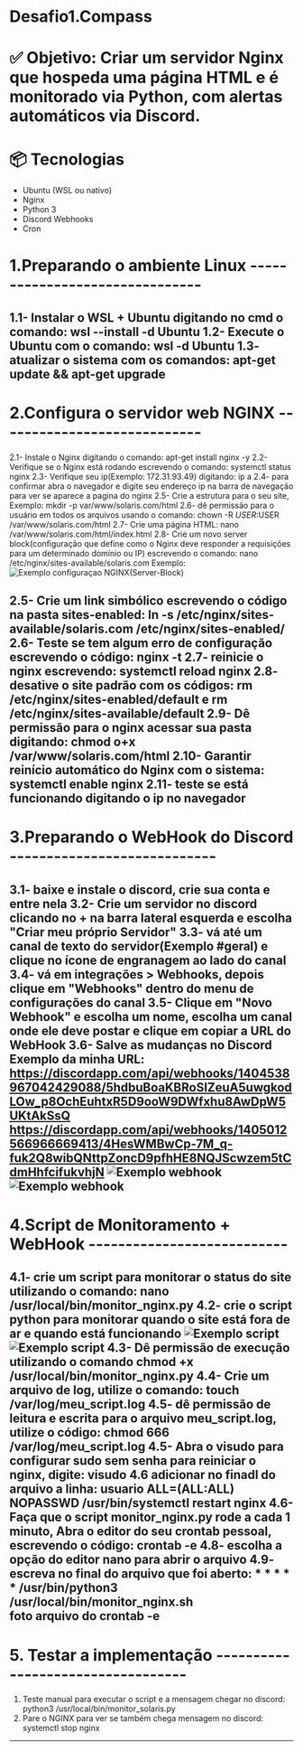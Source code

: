 # Desafio1.Compass

# ✅ Objetivo: Criar um servidor Nginx que hospeda uma página HTML e é monitorado via Python, com alertas automáticos via Discord.


# 📦 Tecnologias
- Ubuntu (WSL ou nativo)
- Nginx
- Python 3 
- Discord Webhooks
- Cron

# 1.Preparando o ambiente Linux -------------------------------
1.1- Instalar o WSL + Ubuntu digitando no cmd o comando: wsl --install -d Ubuntu
1.2- Execute o Ubuntu com o comando: wsl -d Ubuntu
1.3- atualizar o sistema com os comandos: apt-get update && apt-get upgrade
--------------------------------------------------------------------------------------------------------------------------------------------------------------------



# 2.Configura o servidor web NGINX ----------------------------
2.1- Instale o Nginx digitando o comando: apt-get install nginx -y
2.2- Verifique se o Nginx está rodando escrevendo o comando: systemctl status nginx
2.3- Verifique seu ip(Exemplo: 172.31.93.49) digitando: ip a
2.4- para confirmar abra o navegador e digite seu endereço ip na barra de navegação para ver se aparece a pagina do nginx
2.5- Crie a estrutura para o seu site, Exemplo: mkdir -p var/www/solaris.com/html
2.6- dê permissão para o usuário em todos os arquivos usando o comando: chown -R $USER:$USER /var/www/solaris.com/html
2.7- Crie uma página HTML: nano /var/www/solaris.com/html/index.html
2.8- Crie um novo server block(configuração que define como o Nginx deve responder a requisições para um determinado domínio ou IP) escrevendo o comando: nano /etc/nginx/sites-available/solaris.com
Exemplo:
![Exemplo configuraçao NGINX(Server-Block)](imagens/server-block.png)

2.5- Crie um link simbólico escrevendo o código na pasta sites-enabled: ln -s /etc/nginx/sites-available/solaris.com /etc/nginx/sites-enabled/
2.6- Teste se tem algum erro de configuração escrevendo o código: nginx -t
2.7- reinicie o nginx escrevendo: systemctl reload nginx
2.8- desative o site padrão com os códigos: rm /etc/nginx/sites-enabled/default e rm /etc/nginx/sites-available/default
2.9- Dê permissão para o nginx acessar sua pasta digitando: chmod o+x /var/www/solaris.com/html 
2.10- Garantir reinício automático do Nginx com o sistema: systemctl enable nginx
2.11- teste se está funcionando digitando o ip no navegador 
--------------------------------------------------------------------------------------------------------------------------------------------------------------------


# 3.Preparando o WebHook do Discord ----------------------------
3.1- baixe e instale o discord, crie sua conta e entre nela
3.2- Crie um servidor no discord clicando no + na barra lateral esquerda e escolha "Criar meu próprio Servidor"
3.3- vá até um canal de texto do servidor(Exemplo #geral) e clique no ícone de engranagem ao lado do canal
3.4- vá em integrações > Webhooks, depois clique em "Webhooks" dentro do menu de configurações do canal
3.5- Clique em "Novo Webhook" e escolha um nome, escolha um canal onde ele deve postar e clique em copiar a URL do WebHook
3.6- Salve as mudanças no Discord
Exemplo da minha URL: https://discordapp.com/api/webhooks/1404538967042429088/5hdbuBoaKBRoSIZeuA5uwgkodLOw_p8OchEuhtxR5D9ooW9DWfxhu8AwDpW5UKtAkSsQ
https://discordapp.com/api/webhooks/1405012566966669413/4HesWMBwCp-7M_q-fuk2Q8wibQNttpZoncD9pfhHE8NQJScwzem5tCdmHhfcifukvhjN
![Exemplo webhook](imagens/webhook1.png)
![Exemplo webhook](imagens/webhook2.png)
--------------------------------------------------------------------------------------------------------------------------------------------------------------------



# 4.Script de Monitoramento + WebHook ---------------------------
4.1- crie um script para monitorar o status do site utilizando o comando: nano /usr/local/bin/monitor_nginx.py
4.2- crie o script python para monitorar quando o site está fora de ar e quando está funcionando
![Exemplo script](imagens/script1.png)
![Exemplo script](imagens/script2.png)
4.3- Dê permissão de execução utilizando o comando chmod +x /usr/local/bin/monitor_nginx.py
4.4- Crie um arquivo de log, utilize o comando: touch /var/log/meu_script.log
4.5- dê permissão de leitura e escrita para o arquivo meu_script.log, utilize o código: chmod 666 /var/log/meu_script.log
4.5- Abra o visudo para configurar sudo sem senha para reiniciar o nginx, digite: visudo
4.6 adicionar no finadl do arquivo a linha: usuario ALL=(ALL:ALL) NOPASSWD /usr/bin/systemctl restart nginx
4.6- Faça que o script monitor_nginx.py rode a cada 1 minuto, Abra o editor do seu crontab pessoal, escrevendo o código: crontab -e
4.8- escolha a opção do editor nano para abrir o arquivo
4.9- escreva no final do arquivo que foi aberto: * * * * * /usr/bin/python3 /usr/local/bin/monitor_nginx.sh  
foto arquivo do crontab -e
--------------------------------------------------------------------------------------------------------------------------------------------------------------------




# 5. Testar a implementação ----------------------------------
1. Teste manual para executar o script e a mensagem chegar no discord: python3  /usr/local/bin/monitor_solaris.py
2. Pare o NGINX para ver se também chega mensagem no discord: systemctl stop nginx
--------------------------------------------------------------------------------------------------------------------------------------------------------------------



